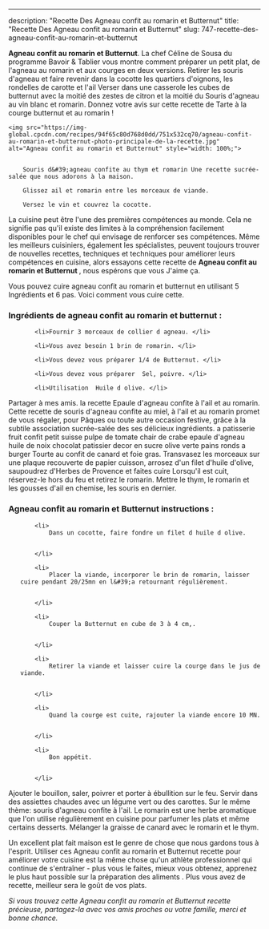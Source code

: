 ---
description: "Recette Des Agneau confit au romarin et Butternut"
title: "Recette Des Agneau confit au romarin et Butternut"
slug: 747-recette-des-agneau-confit-au-romarin-et-butternut

<p>
	<strong>Agneau confit au romarin et Butternut</strong>. 
	La chef Céline de Sousa du programme Bavoir &amp; Tablier vous montre comment préparer un petit plat, de l&#39;agneau au romarin et aux courges en deux versions. Retirer les souris d&#39;agneau et faire revenir dans la cocotte les quartiers d&#39;oignons, les rondelles de carotte et l&#39;ail Verser dans une casserole les cubes de butternut avec la moitié des zestes de citron et la moitié du Souris d&#39;agneau au vin blanc et romarin. Donnez votre avis sur cette recette de Tarte à la courge butternut et au romarin !
</p>
<p>
	
	<img src="https://img-global.cpcdn.com/recipes/94f65c80d768d0dd/751x532cq70/agneau-confit-au-romarin-et-butternut-photo-principale-de-la-recette.jpg" alt="Agneau confit au romarin et Butternut" style="width: 100%;">
	
	
		Souris d&#39;agneau confite au thym et romarin Une recette sucrée-salée que nous adorons à la maison.
	
		Glissez ail et romarin entre les morceaux de viande.
	
		Versez le vin et couvrez la cocotte.
	
</p>

La cuisine peut être l'une des premières compétences au monde. Cela ne signifie pas qu'il existe des limites à la compréhension facilement disponibles pour le chef qui envisage de renforcer ses compétences. Même les meilleurs cuisiniers, également les spécialistes, peuvent toujours trouver de nouvelles recettes, techniques et techniques pour améliorer leurs compétences en cuisine, alors essayons cette recette de <strong> Agneau confit au romarin et Butternut </strong>, nous espérons que vous J'aime ça.

<!--inarticleads1-->

Vous pouvez cuire agneau confit au romarin et butternut en utilisant 5 Ingrédients et 6 pas. Voici comment vous cuire cette.

<h3>Ingrédients de agneau confit au romarin et butternut :</h3>

<ol>
	
		<li>Fournir 3 morceaux de collier d agneau. </li>
	
		<li>Vous avez besoin 1 brin de romarin. </li>
	
		<li>Vous devez vous préparer 1/4 de Butternut. </li>
	
		<li>Vous devez vous préparer  Sel, poivre. </li>
	
		<li>Utilisation  Huile d olive. </li>
	
</ol>

Partager à mes amis. la recette Epaule d&#39;agneau confite à l&#39;ail et au romarin. Cette recette de souris d&#39;agneau confite au miel, à l&#39;ail et au romarin promet de vous régaler, pour Pâques ou toute autre occasion festive, grâce à la subtile association sucrée-salée des ses délicieux ingrédients. a patisserie fruit confit petit suisse pulpe de tomate chair de crabe epaule d&#39;agneau huile de noix chocolat patissier decor en sucre olive verte pains ronds a burger Tourte au confit de canard et foie gras. Transvasez les morceaux sur une plaque recouverte de papier cuisson, arrosez d&#39;un filet d&#39;huile d&#39;olive, saupoudrez d&#39;Herbes de Provence et faites cuire Lorsqu&#39;il est cuit, réservez-le hors du feu et retirez le romarin. Mettre le thym, le romarin et les gousses d&#39;ail en chemise, les souris en dernier. 

<!--inarticleads2-->

<h3>Agneau confit au romarin et Butternut instructions :</h3>

<ol>
	
		<li>
			Dans un cocotte, faire fondre un filet d huile d olive.
			
			
		</li>
	
		<li>
			Placer la viande, incorporer le brin de romarin, laisser cuire pendant 20/25mn en l&#39;a retournant régulièrement.
			
			
		</li>
	
		<li>
			Couper la Butternut en cube de 3 à 4 cm,.
			
			
		</li>
	
		<li>
			Retirer la viande et laisser cuire la courge dans le jus de viande.
			
			
		</li>
	
		<li>
			Quand la courge est cuite, rajouter la viande encore 10 MN.
			
			
		</li>
	
		<li>
			Bon appétit.
			
			
		</li>
	
</ol>

Ajouter le bouillon, saler, poivrer et porter à ébullition sur le feu. Servir dans des assiettes chaudes avec un légume vert ou des carottes. Sur le même thème: souris d&#39;agneau confite à l&#39;ail. Le romarin est une herbe aromatique que l&#39;on utilise régulièrement en cuisine pour parfumer les plats et même certains desserts. Mélanger la graisse de canard avec le romarin et le thym. 

<!--inarticleads1-->

<p>
Un excellent plat fait maison est le genre de chose que nous gardons tous à l'esprit. Utiliser ces Agneau confit au romarin et Butternut recette pour améliorer votre cuisine est la même chose qu'un athlète professionnel qui continue de s'entraîner - plus vous le faites, mieux vous obtenez, apprenez le plus haut possible sur la préparation des aliments . Plus vous avez de recette, meilleur sera le goût de vos plats.
</p>

<p>
<i>Si vous trouvez cette Agneau confit au romarin et Butternut recette précieuse, partagez-la avec vos amis proches ou votre famille, merci et bonne chance.</i>
</p>
